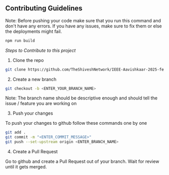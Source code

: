 ## Contributing Guidelines

Note: Before pushing your code make sure that you run this command and don't have any errors. If you have any issues, make sure to fix them or else the deployments might fail.

```bash
npm run build
```

*Steps to Contribute to this project*

1. Clone the repo

```bash
git clone https://github.com/TheShiveshNetwork/IEEE-Aavishkaar-2025-fe
```

2. Create a new branch

```bash
git checkout -b <ENTER_YOUR_BRANCH_NAME>
```
Note: The branch name should be descriptive enough and should tell the issue / feature you are working on

3. Push your changes

To push your changes to github follow these commands one by one
```bash
git add .
git commit -m "<ENTER_COMMIT_MESSAGE>"
git push --set-upstream origin <ENTER_BRANCH_NAME>
```

4. Create a Pull Request

Go to github and create a Pull Request out of your branch.
Wait for review until it gets merged.
